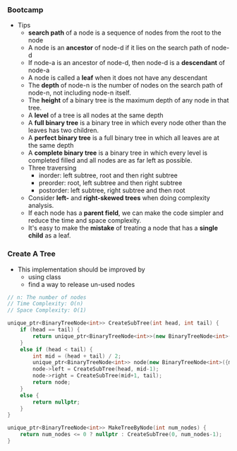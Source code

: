 ### Bootcamp

* Tips
  * **search path** of a node is a sequence of nodes from the root to the node
  * A node is an **ancestor** of node-d if it lies on the search path of node-d
  * If node-a is an ancestor of node-d, then node-d is a **descendant** of node-a
  * A node is called a **leaf** when it does not have any descendant
  * The **depth** of node-n is the number of nodes on the search path of node-n, not including node-n itself.
  * The **height** of a binary tree is the maximum depth of any node in that tree.
  * A **level** of a tree is all nodes at the same depth
  * A **full binary tree** is a binary tree in which every node other than the leaves has two children.
  * A **perfect binary tree** is a full binary tree in which all leaves are at the same depth
  * A **complete binary tree** is a binary tree in which every level is completed filled and all nodes are as far left as possible.
  * Three traversing
    * inorder: left subtree, root and then right subtree
    * preorder: root, left subtree and then right subtree
    * postorder: left subtree, right subtree and then root
  * Consider **left-** and **right-skewed trees** when doing complexity analysis.
  * If each node has a **parent field**, we can make the code simpler and reduce the time and space complexity.
  * It's easy to make the **mistake** of treating a node that has a **single child** as a leaf.

### Create A Tree

* This implementation should be improved by 
  * using class
  * find a way to release un-used nodes

```cpp
// n: The number of nodes
// Time Complexity: O(n)
// Space Complexity: O(1)

unique_ptr<BinaryTreeNode<int>> CreateSubTree(int head, int tail) {
    if (head == tail) {
        return unique_ptr<BinaryTreeNode<int>>(new BinaryTreeNode<int>({head, nullptr, nullptr}));
    }
    else if (head < tail) {
        int mid = (head + tail) / 2;
        unique_ptr<BinaryTreeNode<int>> node(new BinaryTreeNode<int>({mid, nullptr, nullptr}));
        node->left = CreateSubTree(head, mid-1);
        node->right = CreateSubTree(mid+1, tail);
        return node;
    }
    else {
        return nullptr;
    }
}

unique_ptr<BinaryTreeNode<int>> MakeTreeByNode(int num_nodes) {
    return num_nodes <= 0 ? nullptr : CreateSubTree(0, num_nodes-1);
}
```



